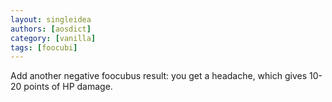 ```yaml
---
layout: singleidea
authors: [aosdict]
category: [vanilla]
tags: [foocubi]
---
```

Add another negative foocubus result: you get a headache, which gives 10-20 points of HP damage.
